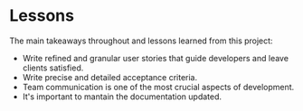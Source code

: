 # Lessons 

The main takeaways throughout and lessons learned from this project: 

- Write refined and granular user stories that guide developers and leave clients satisfied.
- Write precise and detailed acceptance criteria. 
- Team communication is one of the most crucial aspects of development.
- It's important to mantain the documentation updated.


